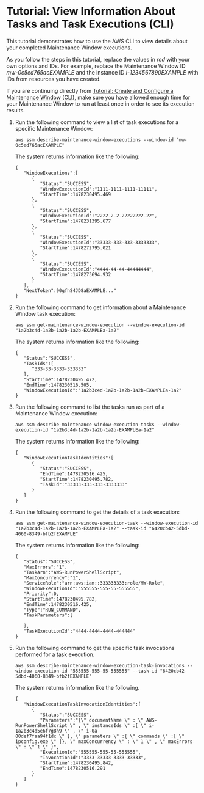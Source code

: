 # Tutorial: View Information About Tasks and Task Executions \(CLI\)<a name="mw-cli-tutorial-task-info"></a>

This tutorial demonstrates how to use the AWS CLI to view details about your completed Maintenance Window executions\. 

As you follow the steps in this tutorial, replace the values in *red* with your own options and IDs\. For example, replace the Maintenance Window ID *mw\-0c5ed765acEXAMPLE* and the instance ID *i\-1234567890EXAMPLE* with IDs from resources you have created\.

If you are continuing directly from [Tutorial: Create and Configure a Maintenance Window \(CLI\)](maintenance-windows-cli-tutorials-create.md), make sure you have allowed enough time for your Maintenance Window to run at least once in order to see its execution results\.

1. Run the following command to view a list of task executions for a specific Maintenance Window:

   ```
   aws ssm describe-maintenance-window-executions --window-id "mw-0c5ed765acEXAMPLE"
   ```

   The system returns information like the following:

   ```
   {
      "WindowExecutions":[
         {
            "Status":"SUCCESS",
            "WindowExecutionId":"1111-1111-1111-11111",
            "StartTime":1478230495.469
         },
         {
            "Status":"SUCCESS",
            "WindowExecutionId":"2222-2-2-22222222-22",
            "StartTime":1478231395.677
         },
         {
            "Status":"SUCCESS",
            "WindowExecutionId":"33333-333-333-3333333",
            "StartTime":1478272795.021
         },
         {
            "Status":"SUCCESS",
            "WindowExecutionId":"4444-44-44-44444444",
            "StartTime":1478273694.932
         }
      ],
      "NextToken":90gfhS4JD8aEXAMPLE..."
   }
   ```

1. Run the following command to get information about a Maintenance Window task execution:

   ```
   aws ssm get-maintenance-window-execution --window-execution-id "1a2b3c4d-1a2b-1a2b-1a2b-EXAMPLEa-1a2"
   ```

   The system returns information like the following:

   ```
   {
      "Status":"SUCCESS",
      "TaskIds":[
         "333-33-3333-333333"
      ],
      "StartTime":1478230495.472,
      "EndTime":1478230516.505,
      "WindowExecutionId":"1a2b3c4d-1a2b-1a2b-1a2b-EXAMPLEa-1a2"
   }
   ```

1. Run the following command to list the tasks run as part of a Maintenance Window execution:

   ```
   aws ssm describe-maintenance-window-execution-tasks --window-execution-id "1a2b3c4d-1a2b-1a2b-1a2b-EXAMPLEa-1a2"
   ```

   The system returns information like the following:

   ```
   {
      "WindowExecutionTaskIdentities":[
         {
            "Status":"SUCCESS",
            "EndTime":1478230516.425,
            "StartTime":1478230495.782,
            "TaskId":"33333-333-333-3333333"
         }
      ]
   }
   ```

1. Run the following command to get the details of a task execution:

   ```
   aws ssm get-maintenance-window-execution-task --window-execution-id "1a2b3c4d-1a2b-1a2b-1a2b-EXAMPLEa-1a2" --task-id "6420cb42-5dbd-4060-8349-bfb2fEXAMPLE"
   ```

   The system returns information like the following:

   ```
   {
      "Status":"SUCCESS",
      "MaxErrors":"1",
      "TaskArn":"AWS-RunPowerShellScript",
      "MaxConcurrency":"1",
      "ServiceRole":"arn:aws:iam::333333333:role/MW-Role",
      "WindowExecutionId":"555555-555-55-555555",
      "Priority":0,
      "StartTime":1478230495.782,
      "EndTime":1478230516.425,
      "Type":"RUN_COMMAND",
      "TaskParameters":[
   
      ],
      "TaskExecutionId":"4444-4444-4444-444444"
   }
   ```

1. Run the following command to get the specific task invocations performed for a task execution\.

   ```
   aws ssm describe-maintenance-window-execution-task-invocations --window-execution-id "555555-555-55-555555" --task-id "6420cb42-5dbd-4060-8349-bfb2fEXAMPLE"
   ```

   The system returns information like the following\.

   ```
   {
      "WindowExecutionTaskInvocationIdentities":[
         {
            "Status":"SUCCESS",
            "Parameters":"{\" documentName \" : \" AWS-RunPowerShellScript \" , \" instanceIds \" :[ \" i-1a2b3c4d5e6f7g8h9 \" , \" i-0a
   00def7faa94f1dc \" ], \" parameters \" :{ \" commands \" :[ \" ipconfig.exe \" ]}, \" maxConcurrency \" : \" 1 \" , \" maxErrors \" : \" 1 \" }",
            "ExecutionId":"555555-555-55-555555",
            "InvocationId":"3333-33333-3333-33333",
            "StartTime":1478230495.842,
            "EndTime":1478230516.291
         }
      ]
   }
   ```